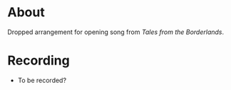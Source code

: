 # About

Dropped arrangement for opening song from *Tales from the Borderlands*.

# Recording

- To be recorded?
